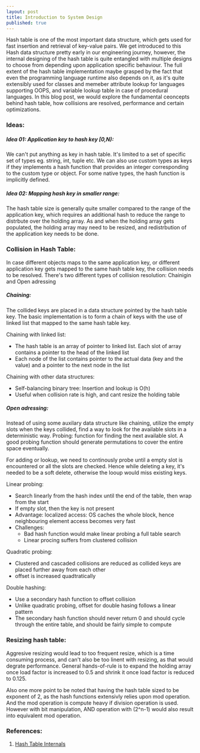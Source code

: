 ```yaml
---
layout: post
title: Introduction to System Design
published: true
---
```


Hash table is one of the most important data structure, which gets used for fast insertion and retrieval of key-value pairs. We get introduced to this Hash data structure pretty early in our engineering journey, however, the internal designing of the hash table is quite entangled with multiple designs to choose from depending upon application specific behaviour. The full extent of the hash table implementation maybe grasped by the fact that even the programming language runtime also depends on it, as it's quite extensibly used for classes and memeber attribute lookup for languages supporting OOPS, and variable lookup table in case of procedural languages. In this blog post, we would explore the fundamental ceoncepts behind hash table, how collisions are resolved, performance and certain optimizations.

### Ideas:
##### Idea 01: Application key to hash key [0,N):
We can't put anything as key in hash table. It's limited to a set of specific set of types eg. string, int, tuple etc. We can also use custom types as keys if they implements a hash function that provides an integer corresponding to the custom type or object. For some native types, the hash function is implicitly defined.
##### Idea 02: Mapping hash key in smaller range:
The hash table size is generally quite smaller compared to the range of the application key, which requires an additional hash to reduce the range to distrbute over the holding array. As and when the holding array gets populated, the holding array may need to be resized, and redistrbution of the application key needs to be done.

### Collision in Hash Table:
In case different objects maps to the same application key, or different application key gets mapped to the same hash table key, the collision needs to be resolved. There's two different types of collision resolution: Chainigin and Open adressing

##### Chaining:
The collided keys are placed in a data structure pointed by the hash table key. The basic implementation is to form a chain of keys with the use of linked list that mapped to the same hash table key.

Chaining with linked list:
- The hash table is an array of pointer to linked list. Each slot of array contains a pointer to the head of the linked list
- Each node of the list contains pointer to the actual data (key and the value) and a pointer to the next node in the list

Chaining with other data structures:
- Self-balancing binary tree: Insertion and lookup is O(h)
- Useful when collision rate is high, and cant resize the holding table


##### Open adressing:
Instead of using some auxilary data structure like chaining, utilize the empty slots when the keys collided, find a way to look for the available slots in a deterministic way. 
Probing: function for finding the next available slot. A good probing function should generate permutations to cover the entire space eventually.

For adding or lookup, we need to continously probe until a empty slot is encountered or all the slots are checked. Hence while deleting a key, it's needed to be a soft delete, otherwise the looup would miss existing keys.

Linear probing:
- Search linearly from the hash index until the end of the table, then wrap from the start
- If empty slot, then the key is not present
- Advantage: localized access: OS caches the whole block, hence neighbouring element access becomes very fast
- Challenges:
    - Bad hash function would make linear probing a full table search
    - Linear procing suffers from clustered collision

Quadratic probing:
- Clustered and cascaded collisions are reduced as collided keys are placed further away from each other
- offset is increased quadtratically

Double hashing:
- Use a secondary hash function to offset collision 
- Unlike quadratic probing, offset for double hasing follows a linear pattern
- The secondary hash function should never return 0 and should cycle through the entire table, and should be fairly simple to compute



### Resizing hash table:
Aggresive resizing would lead to too frequent resize, which is a time consuming process, and can't also be too linent with resizing, as that would degrate performance. General hands-of-rule is to expand the holding array once load factor is increased to 0.5 and shrink it once load factor is reduced to 0.125.

Also one more point to be noted that having the hash table sized to be exponent of 2, as the hash functions extensivly relies upon mod operation. And the mod operation is compute heavy if division operation is used. However with bit manipulation, AND operation with (2^n-1) would also result into equivalent mod operation.


### References:
1. [Hash Table Internals](https://www.youtube.com/playlist?list=PLsdq-3Z1EPT2UnueESBLReaVSLIo_BuAc)
